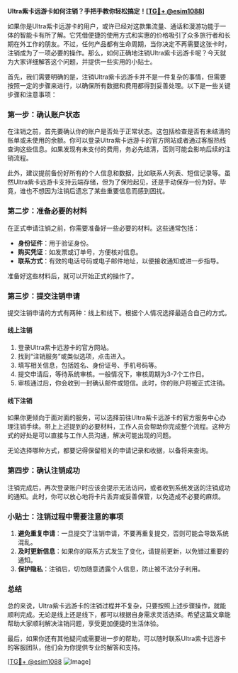 **Ultra紫卡远游卡如何注销？手把手教你轻松搞定！[[TG💪+ @esim1088](https://t.me/s/esim1088)]**

如果你是Ultra紫卡远游卡的用户，或许已经对这款集流量、通话和漫游功能于一体的智能卡有所了解。它凭借便捷的使用方式和实惠的价格吸引了众多旅行者和长期在外工作的朋友。不过，任何产品都有生命周期，当你决定不再需要这张卡时，注销成为了一项必要的操作。那么，如何正确地注销Ultra紫卡远游卡呢？今天就为大家详细解答这个问题，并提供一些实用的小贴士。

首先，我们需要明确的是，注销Ultra紫卡远游卡并不是一件复杂的事情，但需要按照一定的步骤来进行，以确保所有数据和费用都得到妥善处理。以下是一些关键步骤和注意事项：

### 第一步：确认账户状态
在注销之前，首先要确认你的账户是否处于正常状态。这包括检查是否有未结清的账单或未使用的余额。你可以登录Ultra紫卡远游卡的官方网站或者通过客服热线查询这些信息。如果发现有未支付的费用，务必先结清，否则可能会影响后续的注销流程。

此外，建议提前备份好所有的个人信息和数据，比如联系人列表、短信记录等。虽然Ultra紫卡远游卡支持云端存储，但为了保险起见，还是手动保存一份为好。毕竟，谁也不想因为注销后遗忘了某些重要信息而感到困扰。

### 第二步：准备必要的材料
在正式申请注销之前，你需要准备好一些必要的材料。这些通常包括：
- **身份证件**：用于验证身份。
- **购买凭证**：如发票或订单号，方便核对信息。
- **联系方式**：有效的电话号码或电子邮件地址，以便接收通知或进一步指导。

准备好这些材料后，就可以开始正式的操作了。

### 第三步：提交注销申请
提交注销申请的方式有两种：线上和线下。根据个人情况选择最适合自己的方式。

#### 线上注销
1. 登录Ultra紫卡远游卡的官方网站。
2. 找到“注销服务”或类似选项，点击进入。
3. 填写相关信息，包括姓名、身份证号、手机号码等。
4. 提交申请后，等待系统审核。一般情况下，审核周期为3-7个工作日。
5. 审核通过后，你会收到一封确认邮件或短信。此时，你的账户将被正式注销。

#### 线下注销
如果你更倾向于面对面的服务，可以选择前往Ultra紫卡远游卡的官方服务中心办理注销手续。带上上述提到的必要材料，工作人员会帮助你完成整个流程。这种方式的好处是可以直接与工作人员沟通，解决可能出现的问题。

无论选择哪种方式，都要记得保留相关的申请记录和收据，以备将来查询。

### 第四步：确认注销成功
注销完成后，再次登录账户时应该会提示无法访问，或者收到系统发送的注销成功的通知。此时，你可以放心地将卡片丢弃或妥善保管，以免造成不必要的麻烦。

### 小贴士：注销过程中需要注意的事项
1. **避免重复申请**：一旦提交了注销申请，不要再重复提交，否则可能会导致系统混乱。
2. **及时更新信息**：如果你的联系方式发生了变化，请提前更新，以免错过重要的通知。
3. **保护隐私**：注销后，切勿随意透露个人信息，防止被不法分子利用。

### 总结
总的来说，Ultra紫卡远游卡的注销过程并不复杂，只要按照上述步骤操作，就能顺利完成。无论是线上还是线下，都可以根据自身需求灵活选择。希望这篇文章能帮助大家顺利解决注销问题，享受更加便捷的生活体验。

最后，如果你还有其他疑问或需要进一步的帮助，可以随时联系Ultra紫卡远游卡的客服团队，他们会为你提供专业的解答和支持。

[[TG💪+ @esim1088](https://t.me/s/esim1088) ![Image](https://i.postimg.cc/4NQfJmqS/Snipaste-2025-05-13-00-14-12.png)]